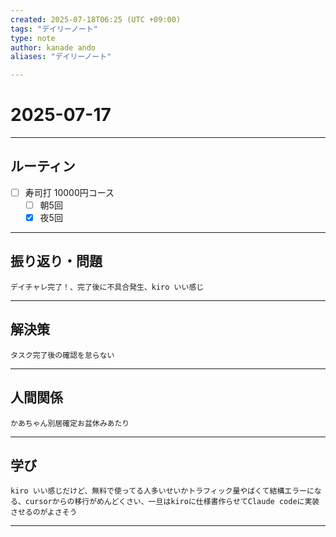 ```yaml
---
created: 2025-07-18T06:25 (UTC +09:00)
tags: "デイリーノート"
type: note
author: kanade ando
aliases: "デイリーノート"

---
```


# 2025-07-17
---
## ルーティン
- [ ] 寿司打 10000円コース
	- [ ] 朝5回
	- [x] 夜5回
---
## 振り返り・問題
```plain text
デイチャレ完了！、完了後に不具合発生、kiro いい感じ
```
---
## 解決策
```plain text
タスク完了後の確認を怠らない
```
---
## 人間関係
```plain text
かあちゃん別居確定お盆休みあたり
```
---
## 学び
```plain text
kiro いい感じだけど、無料で使ってる人多いせいかトラフィック量やばくて結構エラーになる、cursorからの移行がめんどくさい、一旦はkiroに仕様書作らせてClaude codeに実装させるのがよさそう
```
---

